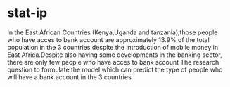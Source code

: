 # stat-ip
In the East African Countries (Kenya,Uganda and tanzania),those people who have acces to bank account are approximately 13.9% of the total population in the 3 countries despite the introduction of mobile money in East Africa.Despite also having some developments in the banking sector, there are only few people who have acces to bank sccount The research question to formulate the model which can predict the type of people who will have a bank account in the 3 countries
